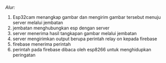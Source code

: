 *Alur:*
1. Esp32cam menangkap gambar dan mengirim gambar tersebut menuju server melalui jembatan
2. jembatan menghubungkan esp dengan server
3. server menerima hasil tangkapan gambar melalui jembatan
4. server mengirimkan output berupa perintah relay on kepada firebase
5. firebase menerima perintah
6. perintah pada firebase dibaca oleh esp8266 untuk menghidupkan peringatan
